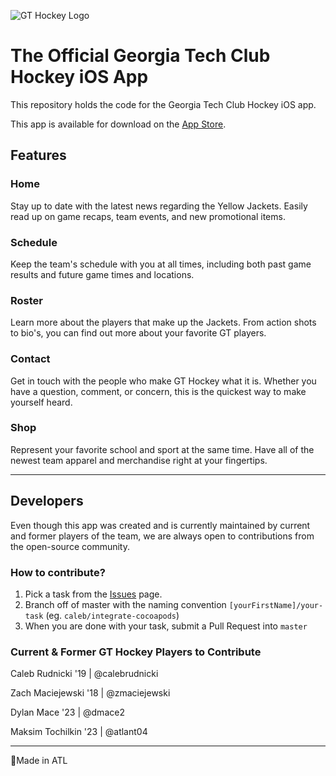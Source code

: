 ![GT Hockey Logo](https://i.imgur.com/ET1tpsi.png)

# The Official Georgia Tech Club Hockey iOS App
This repository holds the code for the Georgia Tech Club Hockey iOS app.

This app is available for download on the <a href="https://apps.apple.com/us/app/gt-hockey/id1484814696">App Store</a>.

## Features

### Home
Stay up to date with the latest news regarding the Yellow Jackets. Easily read up on game recaps, team events, and new promotional items.

### Schedule
Keep the team's schedule with you at all times, including both past game results and future game times and locations.

### Roster
Learn more about the players that make up the Jackets. From action shots to bio's, you can find out more about your favorite GT players.

### Contact

Get in touch with the people who make GT Hockey what it is. Whether you have a question, comment, or concern, this is the quickest way to make yourself heard.

### Shop

Represent your favorite school and sport at the same time. Have all of the newest team apparel and merchandise right at your fingertips.

---

## Developers
Even though this app was created and is currently maintained by current and former players of the team, we are always open to contributions from the open-source community.

### How to contribute?
1. Pick a task from the <a href="https://github.com/calebrudnicki/gthockey-iOS/issues">Issues</a> page.
2. Branch off of master with the naming convention `[yourFirstName]/your-task` (eg. `caleb/integrate-cocoapods`)
3. When you are done with your task, submit a Pull Request into `master`

### Current & Former GT Hockey Players to Contribute
Caleb Rudnicki '19 | @calebrudnicki

Zach Maciejewski '18 | @zmaciejewski

Dylan Mace '23 | @dmace2

Maksim Tochilkin '23 | @atlant04

---
📍Made in ATL

